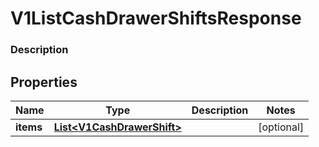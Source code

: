 
# V1ListCashDrawerShiftsResponse

### Description



## Properties
Name | Type | Description | Notes
------------ | ------------- | ------------- | -------------
**items** | [**List&lt;V1CashDrawerShift&gt;**](V1CashDrawerShift.md) |  |  [optional]




